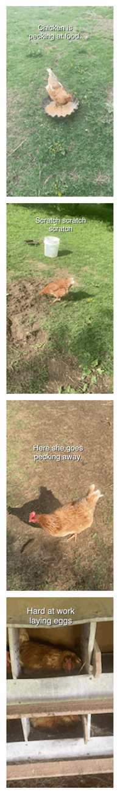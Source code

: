 

 

![Chicken is pecking at food.](16_May_2021_09_16_27.gif)



 

![Scratch scratch scratch](16_May_2021_09_18_15.gif)



 

![Here she goes pecking away.](16_May_2021_09_20_19.gif)



 

![Hard at work laying eggs](16_May_2021_09_26_45.gif)

